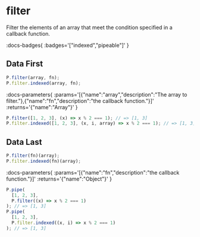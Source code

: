 # filter

Filter the elements of an array that meet the condition specified in a callback function.

:docs-badges{ :badges='["indexed","pipeable"]' }


## Data First

```js [light]
P.filter(array, fn);
P.filter.indexed(array, fn);
```

:docs-parameters{ :params='[{"name":"array","description":"The array to filter."},{"name":"fn","description":"the callback function."}]' :returns='{"name":"Array"}' }

```js
P.filter([1, 2, 3], (x) => x % 2 === 1); // => [1, 3]
P.filter.indexed([1, 2, 3], (x, i, array) => x % 2 === 1); // => [1, 3]
```

## Data Last

```js [light]
P.filter(fn)(array);
P.filter.indexed(fn)(array);
```

:docs-parameters{ :params='[{"name":"fn","description":"the callback function."}]' :returns='{"name":"Object"}' }

```js
P.pipe(
  [1, 2, 3],
  P.filter((x) => x % 2 === 1)
); // => [1, 3]
P.pipe(
  [1, 2, 3],
  P.filter.indexed((x, i) => x % 2 === 1)
); // => [1, 3]
```